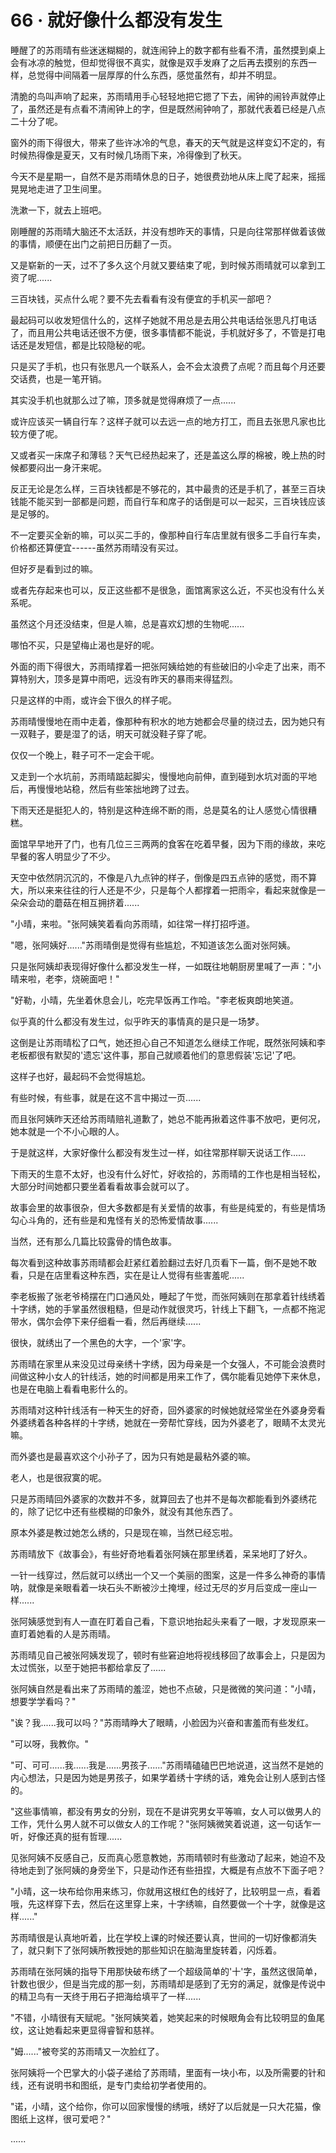 <link rel="stylesheet" href="../../styles/text.css" />
<h1>66 · 就好像什么都没有发生</h1>

睡醒了的苏雨晴有些迷迷糊糊的，就连闹钟上的数字都有些看不清，虽然摸到桌上会有冰凉的触觉，但却觉得很不真实，就像是双手发麻了之后再去摸别的东西一样，总觉得中间隔着一层厚厚的什么东西，感觉虽然有，却并不明显。

清脆的鸟叫声响了起来，苏雨晴用手心轻轻地把它摁了下去，闹钟的闹铃声就停止了，虽然还是有点看不清闹钟上的字，但是既然闹钟响了，那就代表着已经是八点二十分了呢。

窗外的雨下得很大，带来了些许冰冷的气息，春天的天气就是这样变幻不定的，有时候热得像是夏天，又有时候几场雨下来，冷得像到了秋天。

今天不是星期一，自然不是苏雨晴休息的日子，她很费劲地从床上爬了起来，摇摇晃晃地走进了卫生间里。

洗漱一下，就去上班吧。

刚睡醒的苏雨晴大脑还不太活跃，并没有想昨天的事情，只是向往常那样做着该做的事情，顺便在出门之前把日历翻了一页。

又是崭新的一天，过不了多久这个月就又要结束了呢，到时候苏雨晴就可以拿到工资了呢......

三百块钱，买点什么呢？要不先去看看有没有便宜的手机买一部吧？

最起码可以收发短信什么的，这样子她就不用总是去用公共电话给张思凡打电话了，而且用公共电话还很不方便，很多事情都不能说，手机就好多了，不管是打电话还是发短信，都是比较隐秘的呢。

只是买了手机，也只有张思凡一个联系人，会不会太浪费了点呢？而且每个月还要交话费，也是一笔开销。

其实没手机也就那么过了嘛，顶多就是觉得麻烦了一点......

或许应该买一辆自行车？这样子就可以去远一点的地方打工，而且去张思凡家也比较方便了呢。

又或者买一床席子和薄毯？天气已经热起来了，还是盖这么厚的棉被，晚上热的时候都要闷出一身汗来呢。

反正无论是怎么样，三百块钱都是不够花的，其中最贵的还是手机了，甚至三百块钱能不能买到一部都是问题，而自行车和席子的话倒是可以一起买，三百块钱应该是足够的。

不一定要买全新的嘛，可以买二手的，像那种自行车店里就有很多二手自行车卖，价格都还算便宜------虽然苏雨晴没有买过。

但好歹是看到过的嘛。

或者先存起来也可以，反正这些都不是很急，面馆离家这么近，不买也没有什么关系呢。

虽然这个月还没结束，但是人嘛，总是喜欢幻想的生物呢......

哪怕不买，只是望梅止渴也是好的呢。

外面的雨下得很大，苏雨晴撑着一把张阿姨给她的有些破旧的小伞走了出来，雨不算特别大，顶多是算中雨吧，远没有昨天的暴雨来得猛烈。

只是这样的中雨，或许会下很久的样子呢。

苏雨晴慢慢地在雨中走着，像那种有积水的地方她都会尽量的绕过去，因为她只有一双鞋子，要是湿了的话，明天可就没鞋子穿了呢。

仅仅一个晚上，鞋子可不一定会干呢。

又走到一个水坑前，苏雨晴踮起脚尖，慢慢地向前伸，直到碰到水坑对面的平地后，再慢慢地站稳，然后有些笨拙地跨了过去。

下雨天还是挺犯人的，特别是这种连绵不断的雨，总是莫名的让人感觉心情很糟糕。

面馆早早地开了门，也有几位三三两两的食客在吃着早餐，因为下雨的缘故，来吃早餐的客人明显少了不少。

天空中依然阴沉沉的，不像是八九点钟的样子，倒像是四五点钟的感觉，雨不算大，所以来来往往的行人还是不少，只是每个人都撑着一把雨伞，看起来就像是一朵朵会动的蘑菇在相互拥挤着......

"小晴，来啦。"张阿姨笑着看向苏雨晴，如往常一样打招呼道。

"嗯，张阿姨好......"苏雨晴倒是觉得有些尴尬，不知道该怎么面对张阿姨。

只是张阿姨却表现得好像什么都没发生一样，一如既往地朝厨房里喊了一声："小晴来啦，老李，烧碗面吧！"

"好勒，小晴，先坐着休息会儿，吃完早饭再工作哈。"李老板爽朗地笑道。

似乎真的什么都没有发生过，似乎昨天的事情真的是只是一场梦。

这倒是让苏雨晴松了口气，她还担心自己不知道怎么继续工作呢，既然张阿姨和李老板都很有默契的'遗忘'这件事，那自己就顺着他们的意思假装'忘记'了吧。

这样子也好，最起码不会觉得尴尬。

有些时候，有些事，就是在这不言中揭过一页......

而且张阿姨昨天还给苏雨晴赔礼道歉了，她总不能再揪着这件事不放吧，更何况，她本就是一个不小心眼的人。

于是就这样，大家好像什么都没有发生过一样，如往常那样聊天说话工作......

下雨天的生意不太好，也没有什么好忙，好收拾的，苏雨晴的工作也是相当轻松，大部分时间她都只要坐着看看故事会就可以了。

故事会里的故事很杂，但大多数都是有关爱情的故事，有些是纯爱的，有些是情场勾心斗角的，还有些是和鬼怪有关的恐怖爱情故事......

当然，还有那么几篇比较露骨的情色故事。

每次看到这种故事苏雨晴都会赶紧红着脸翻过去好几页看下一篇，倒不是她不敢看，只是在店里看这种东西，实在是让人觉得有些害羞呢......

李老板搬了张老爷椅摆在门口通风处，睡起了午觉，而张阿姨则在那拿着针线绣着十字绣，她的手掌虽然很粗糙，但是动作就很灵巧，针线上下翻飞，一点都不拖泥带水，偶尔会停下来仔细看一看，然后再继续......

很快，就绣出了一个黑色的大字，一个'家'字。

苏雨晴在家里从来没见过母亲绣十字绣，因为母亲是一个女强人，不可能会浪费时间做这种小女人的针线活，她的时间都是用来工作了，偶尔能看见她停下来休息，也是在电脑上看看电影什么的。

苏雨晴对这种针线活有一种天生的好奇，回外婆家的时候她就经常坐在外婆身旁看外婆绣着各种各样的十字绣，她就在一旁帮忙穿线，因为外婆老了，眼睛不太灵光嘛。

而外婆也是最喜欢这个小孙子了，因为只有她是最粘外婆的嘛。

老人，也是很寂寞的呢。

只是苏雨晴回外婆家的次数并不多，就算回去了也并不是每次都能看到外婆绣花的，除了记忆中还有些模糊的印象外，就没有其他东西了。

原本外婆是教过她怎么绣的，只是现在嘛，当然已经忘啦。

苏雨晴放下《故事会》，有些好奇地看着张阿姨在那里绣着，呆呆地盯了好久。

一针一线穿过，然后就可以绣出一个又一个美丽的图案，这是一件多么神奇的事情呐，就像是亲眼看着一块石头不断被沙土掩埋，经过无尽的岁月后变成一座山一样......

张阿姨感觉到有人一直在盯着自己看，下意识地抬起头来看了一眼，才发现原来一直盯着她看的人是苏雨晴。

苏雨晴见自己被张阿姨发现了，顿时有些窘迫地将视线移回了故事会上，只是因为太过慌张，以至于她把书都给拿反了......

张阿姨自然是看出来了苏雨晴的羞涩，她也不点破，只是微微的笑问道："小晴，想要学学看吗？"

"诶？我......我可以吗？"苏雨晴睁大了眼睛，小脸因为兴奋和害羞而有些发红。

"可以呀，我教你。"

"可、可可......我......我是......男孩子......"苏雨晴磕磕巴巴地说道，这当然不是她的内心想法，只是因为她是男孩子，如果学着绣十字绣的话，难免会让别人感到古怪的。

"这些事情嘛，都没有男女的分别，现在不是讲究男女平等嘛，女人可以做男人的工作，凭什么男人就不可以做女人的工作呢？"张阿姨微笑着说道，这一句话乍一听，好像还真的挺有哲理......

见张阿姨不反感自己，反而真心愿意教她，苏雨晴顿时有些激动了起来，她迫不及待地走到了张阿姨的身旁坐下，只是动作还有些扭捏，大概是有点放不下面子吧？

"小晴，这一块布给你用来练习，你就用这根红色的线好了，比较明显一点，看着哦，先这样穿下去，然后在这里穿上来，十字绣嘛，自然要做一个十字，就像是这样......"

苏雨晴很是认真地听着，比在学校上课的时候还要认真，世间的一切好像都消失了，就只剩下了张阿姨所教授她的那些知识在脑海里旋转着，闪烁着。

苏雨晴在张阿姨的指导下用那快破布绣了一个超级简单的'十'字，虽然这很简单，针数也很少，但是当完成的那一刻，苏雨晴却是感到了无穷的满足，就像是传说中的精卫鸟有一天终于用石子把海给填平了一样......

"不错，小晴很有天赋呢。"张阿姨笑着，她笑起来的时候眼角会有比较明显的鱼尾纹，这让她看起来更显得睿智和慈祥。

"姆......"被夸奖的苏雨晴又一次脸红了。

张阿姨将一个巴掌大的小袋子递给了苏雨晴，里面有一块小布，以及所需要的针和线，还有说明书和图纸，是专门卖给初学者使用的。

"诺，小晴，这个给你，你可以回家慢慢的绣哦，绣好了以后就是一只大花猫，像图纸上这样，很可爱吧？"

......
